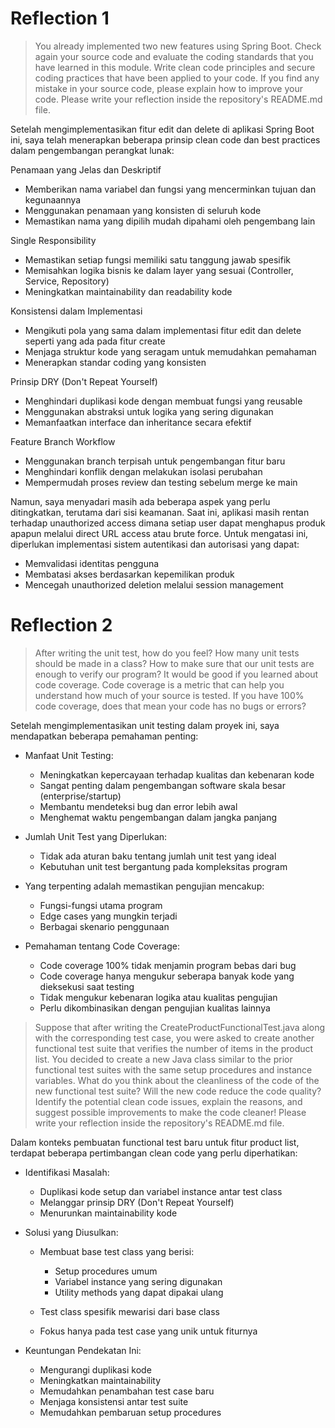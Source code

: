 # Reflection 1

> You already implemented two new features using Spring Boot. Check again your source code and evaluate the coding standards that you have learned in this module. Write clean code principles and secure coding practices that have been applied to your code.  If you find any mistake in your source code, please explain how to improve your code. Please write your reflection inside the repository's README.md file.

Setelah mengimplementasikan fitur edit dan delete di aplikasi Spring Boot ini, saya telah menerapkan beberapa prinsip clean code dan best practices dalam pengembangan perangkat lunak:

Penamaan yang Jelas dan Deskriptif

* Memberikan nama variabel dan fungsi yang mencerminkan tujuan dan kegunaannya
* Menggunakan penamaan yang konsisten di seluruh kode
* Memastikan nama yang dipilih mudah dipahami oleh pengembang lain


Single Responsibility

* Memastikan setiap fungsi memiliki satu tanggung jawab spesifik
* Memisahkan logika bisnis ke dalam layer yang sesuai (Controller, Service, Repository)
* Meningkatkan maintainability dan readability kode


Konsistensi dalam Implementasi

* Mengikuti pola yang sama dalam implementasi fitur edit dan delete seperti yang ada pada fitur create
* Menjaga struktur kode yang seragam untuk memudahkan pemahaman
* Menerapkan standar coding yang konsisten


Prinsip DRY (Don't Repeat Yourself)

* Menghindari duplikasi kode dengan membuat fungsi yang reusable
* Menggunakan abstraksi untuk logika yang sering digunakan
* Memanfaatkan interface dan inheritance secara efektif


Feature Branch Workflow

* Menggunakan branch terpisah untuk pengembangan fitur baru
* Menghindari konflik dengan melakukan isolasi perubahan
* Mempermudah proses review dan testing sebelum merge ke main

Namun, saya menyadari masih ada beberapa aspek yang perlu ditingkatkan, terutama dari sisi keamanan. Saat ini, aplikasi masih rentan terhadap unauthorized access dimana setiap user dapat menghapus produk apapun melalui direct URL access atau brute force. Untuk mengatasi ini, diperlukan implementasi sistem autentikasi dan autorisasi yang dapat:

* Memvalidasi identitas pengguna
* Membatasi akses berdasarkan kepemilikan produk
* Mencegah unauthorized deletion melalui session management


# Reflection 2

> After writing the unit test, how do you feel? How many unit tests should be made in a class? How to make sure that our unit tests are enough to verify our program? It would be good if you learned about code coverage. Code coverage is a metric that can help you understand how much of your source is tested. If you have 100% code coverage, does that mean your code has no bugs or errors? 

Setelah mengimplementasikan unit testing dalam proyek ini, saya mendapatkan beberapa pemahaman penting:

* Manfaat Unit Testing:
    * Meningkatkan kepercayaan terhadap kualitas dan kebenaran kode
    * Sangat penting dalam pengembangan software skala besar (enterprise/startup)
    * Membantu mendeteksi bug dan error lebih awal
    * Menghemat waktu pengembangan dalam jangka panjang

* Jumlah Unit Test yang Diperlukan:

    * Tidak ada aturan baku tentang jumlah unit test yang ideal
    * Kebutuhan unit test bergantung pada kompleksitas program

* Yang terpenting adalah memastikan pengujian mencakup:

    * Fungsi-fungsi utama program
    * Edge cases yang mungkin terjadi
    * Berbagai skenario penggunaan

* Pemahaman tentang Code Coverage:
  * Code coverage 100% tidak menjamin program bebas dari bug
  * Code coverage hanya mengukur seberapa banyak kode yang dieksekusi saat testing
  * Tidak mengukur kebenaran logika atau kualitas pengujian
  * Perlu dikombinasikan dengan pengujian kualitas lainnya

> Suppose that after writing the CreateProductFunctionalTest.java along with the corresponding test case, you were asked to create another functional test suite that verifies the number of items in the product list. You decided to create a new Java class similar to the prior functional test suites with the same setup procedures and instance variables.
What do you think about the cleanliness of the code of the new functional test suite? Will the new code reduce the code quality? Identify the potential clean code issues, explain the reasons, and suggest possible improvements to make the code cleaner! Please write your reflection inside the repository's README.md file.

Dalam konteks pembuatan functional test baru untuk fitur product list, terdapat beberapa pertimbangan clean code yang perlu diperhatikan:

* Identifikasi Masalah:
  * Duplikasi kode setup dan variabel instance antar test class
  * Melanggar prinsip DRY (Don't Repeat Yourself)
  * Menurunkan maintainability kode

* Solusi yang Diusulkan:

  * Membuat base test class yang berisi:

    * Setup procedures umum
    * Variabel instance yang sering digunakan
    * Utility methods yang dapat dipakai ulang

  * Test class spesifik mewarisi dari base class
  * Fokus hanya pada test case yang unik untuk fiturnya

* Keuntungan Pendekatan Ini:

  * Mengurangi duplikasi kode
  * Meningkatkan maintainability
  * Memudahkan penambahan test case baru
  * Menjaga konsistensi antar test suite
  * Memudahkan pembaruan setup procedures